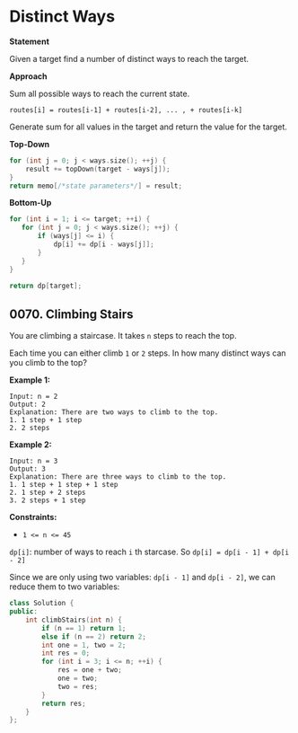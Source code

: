 # Distinct Ways

**Statement**

Given a target find a number of distinct ways to reach the target.

**Approach**

Sum all possible ways to reach the current state.

`routes[i] = routes[i-1] + routes[i-2], ... , + routes[i-k]`

Generate sum for all values in the target and return the value for the target.

**Top-Down**

```c++
for (int j = 0; j < ways.size(); ++j) {
    result += topDown(target - ways[j]);
}
return memo[/*state parameters*/] = result;
```

**Bottom-Up**
```c++
for (int i = 1; i <= target; ++i) {
   for (int j = 0; j < ways.size(); ++j) {
       if (ways[j] <= i) {
           dp[i] += dp[i - ways[j]];
       }
   }
}
 
return dp[target];
```

## 0070. Climbing Stairs

You are climbing a staircase. It takes `n` steps to reach the top.

Each time you can either climb `1` or `2` steps. In how many distinct ways can you climb to the top?

**Example 1:**

```
Input: n = 2
Output: 2
Explanation: There are two ways to climb to the top.
1. 1 step + 1 step
2. 2 steps

```

**Example 2:**

```
Input: n = 3
Output: 3
Explanation: There are three ways to climb to the top.
1. 1 step + 1 step + 1 step
2. 1 step + 2 steps
3. 2 steps + 1 step

```

**Constraints:**

-   `1 <= n <= 45`

`dp[i]`: number of ways to reach `i` th starcase. So `dp[i] = dp[i - 1] + dp[i - 2]`

Since we are only using two variables: `dp[i - 1]` and `dp[i - 2]`, we can reduce them to two variables:
```c++
class Solution {
public:
    int climbStairs(int n) {
        if (n == 1) return 1;
        else if (n == 2) return 2;
        int one = 1, two = 2;
        int res = 0;
        for (int i = 3; i <= n; ++i) {
            res = one + two;
            one = two;
            two = res;
        }
        return res;
    }
};
```